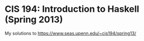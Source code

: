 # CIS 194: Introduction to Haskell (Spring 2013)

My solutions to https://www.seas.upenn.edu/~cis194/spring13/
